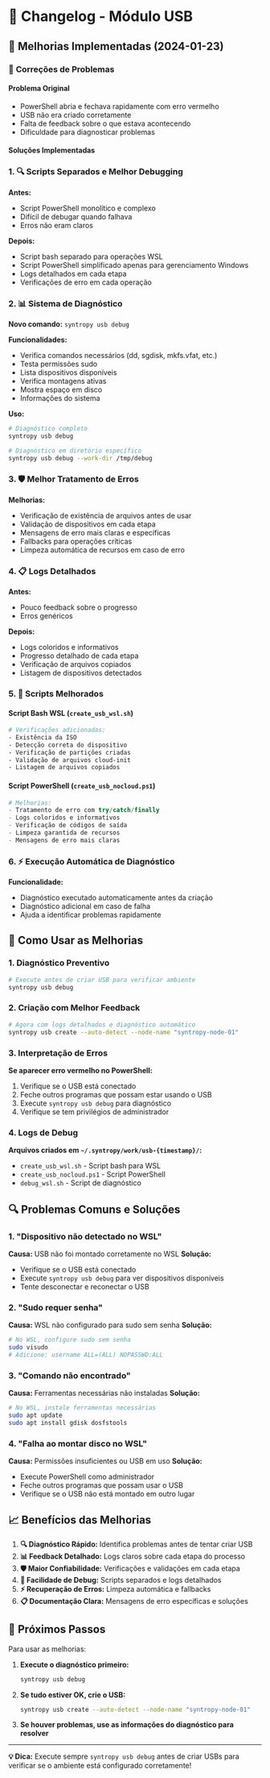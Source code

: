 # 📝 Changelog - Módulo USB

## 🔧 Melhorias Implementadas (2024-01-23)

### 🐛 **Correções de Problemas**

#### **Problema Original**
- PowerShell abria e fechava rapidamente com erro vermelho
- USB não era criado corretamente
- Falta de feedback sobre o que estava acontecendo
- Dificuldade para diagnosticar problemas

#### **Soluções Implementadas**

### 1. **🔍 Scripts Separados e Melhor Debugging**

**Antes:**
- Script PowerShell monolítico e complexo
- Difícil de debugar quando falhava
- Erros não eram claros

**Depois:**
- Script bash separado para operações WSL
- Script PowerShell simplificado apenas para gerenciamento Windows
- Logs detalhados em cada etapa
- Verificações de erro em cada operação

### 2. **📊 Sistema de Diagnóstico**

**Novo comando:** `syntropy usb debug`

**Funcionalidades:**
- Verifica comandos necessários (dd, sgdisk, mkfs.vfat, etc.)
- Testa permissões sudo
- Lista dispositivos disponíveis
- Verifica montagens ativas
- Mostra espaço em disco
- Informações do sistema

**Uso:**
```bash
# Diagnóstico completo
syntropy usb debug

# Diagnóstico em diretório específico
syntropy usb debug --work-dir /tmp/debug
```

### 3. **🛡️ Melhor Tratamento de Erros**

**Melhorias:**
- Verificação de existência de arquivos antes de usar
- Validação de dispositivos em cada etapa
- Mensagens de erro mais claras e específicas
- Fallbacks para operações críticas
- Limpeza automática de recursos em caso de erro

### 4. **📋 Logs Detalhados**

**Antes:**
- Pouco feedback sobre o progresso
- Erros genéricos

**Depois:**
- Logs coloridos e informativos
- Progresso detalhado de cada etapa
- Verificação de arquivos copiados
- Listagem de dispositivos detectados

### 5. **🔧 Scripts Melhorados**

#### **Script Bash WSL (`create_usb_wsl.sh`)**
```bash
# Verificações adicionadas:
- Existência da ISO
- Detecção correta do dispositivo
- Verificação de partições criadas
- Validação de arquivos cloud-init
- Listagem de arquivos copiados
```

#### **Script PowerShell (`create_usb_nocloud.ps1`)**
```powershell
# Melhorias:
- Tratamento de erro com try/catch/finally
- Logs coloridos e informativos
- Verificação de códigos de saída
- Limpeza garantida de recursos
- Mensagens de erro mais claras
```

### 6. **⚡ Execução Automática de Diagnóstico**

**Funcionalidade:**
- Diagnóstico executado automaticamente antes da criação
- Diagnóstico adicional em caso de falha
- Ajuda a identificar problemas rapidamente

## 🚀 **Como Usar as Melhorias**

### **1. Diagnóstico Preventivo**
```bash
# Execute antes de criar USB para verificar ambiente
syntropy usb debug
```

### **2. Criação com Melhor Feedback**
```bash
# Agora com logs detalhados e diagnóstico automático
syntropy usb create --auto-detect --node-name "syntropy-node-01"
```

### **3. Interpretação de Erros**

**Se aparecer erro vermelho no PowerShell:**
1. Verifique se o USB está conectado
2. Feche outros programas que possam estar usando o USB
3. Execute `syntropy usb debug` para diagnóstico
4. Verifique se tem privilégios de administrador

### **4. Logs de Debug**

**Arquivos criados em `~/.syntropy/work/usb-{timestamp}/`:**
- `create_usb_wsl.sh` - Script bash para WSL
- `create_usb_nocloud.ps1` - Script PowerShell
- `debug_wsl.sh` - Script de diagnóstico

## 🔍 **Problemas Comuns e Soluções**

### **1. "Dispositivo não detectado no WSL"**
**Causa:** USB não foi montado corretamente no WSL
**Solução:** 
- Verifique se o USB está conectado
- Execute `syntropy usb debug` para ver dispositivos disponíveis
- Tente desconectar e reconectar o USB

### **2. "Sudo requer senha"**
**Causa:** WSL não configurado para sudo sem senha
**Solução:**
```bash
# No WSL, configure sudo sem senha
sudo visudo
# Adicione: username ALL=(ALL) NOPASSWD:ALL
```

### **3. "Comando não encontrado"**
**Causa:** Ferramentas necessárias não instaladas
**Solução:**
```bash
# No WSL, instale ferramentas necessárias
sudo apt update
sudo apt install gdisk dosfstools
```

### **4. "Falha ao montar disco no WSL"**
**Causa:** Permissões insuficientes ou USB em uso
**Solução:**
- Execute PowerShell como administrador
- Feche outros programas que possam usar o USB
- Verifique se o USB não está montado em outro lugar

## 📈 **Benefícios das Melhorias**

1. **🔍 Diagnóstico Rápido:** Identifica problemas antes de tentar criar USB
2. **📊 Feedback Detalhado:** Logs claros sobre cada etapa do processo
3. **🛡️ Maior Confiabilidade:** Verificações e validações em cada etapa
4. **🔧 Facilidade de Debug:** Scripts separados e logs detalhados
5. **⚡ Recuperação de Erros:** Limpeza automática e fallbacks
6. **📋 Documentação Clara:** Mensagens de erro específicas e soluções

## 🎯 **Próximos Passos**

Para usar as melhorias:

1. **Execute o diagnóstico primeiro:**
   ```bash
   syntropy usb debug
   ```

2. **Se tudo estiver OK, crie o USB:**
   ```bash
   syntropy usb create --auto-detect --node-name "syntropy-node-01"
   ```

3. **Se houver problemas, use as informações do diagnóstico para resolver**

---

**💡 Dica:** Execute sempre `syntropy usb debug` antes de criar USBs para verificar se o ambiente está configurado corretamente!

